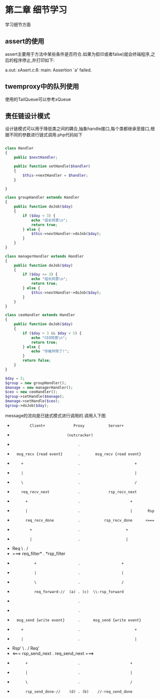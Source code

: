 # 第二章 细节学习

学习细节方面

## assert的使用

assert主要用于方法中某些条件是否符合.如果为假(0或者false)就会终端程序,之后的程序停止,并打印如下:

a.out: xAsert.c:8: main: Assertion `a' failed.

## twemproxy中的队列使用

使用的TailQueue可以参考xQueue

## 责任链设计模式

设计链模式可以用于降低类之间的耦合,抽象handle接口,每个类都继承至接口,根据不同的参数进行链式调用.php代码如下

``` php

class Handler
{
    public $nextHandler;

    public function setHandle($handler)
    {
        $this->nextHandler = $handler;
    }

}

class groupHandler extends Handler
{
    public function doJob($day)
    {
        if ($day < 3) {
            echo "组长同意\n";
            return true;
        } else {
            $this->nextHandler->doJob($day);
        }
    }
}

class managerHandler extends Handler
{
    public function doJob($day)
    {
        if ($day <= 3) {
            echo "组长同意\n";
            return true;
        } else {
            $this->nextHandler->doJob($day);
        }
    }
}

class ceoHandler extends Handler
{
    public function doJob($day)
    {
        if ($day > 3 && $day < 5) {
            echo "CEO同意\n";
            return true;
        } else {
            echo "你被开除了!";
        }
        return false;
    }
}

$day = 5;
$group = new groupHandler();
$manage = new managerHandler();
$ceo = new ceoHandler();
$group->setHandle($manage);
$manage->setHandle($ceo);
$group->doJob($day);

```

message的流向是已链式模式进行调用的.调用入下图

*             Client+             Proxy           Server+
*                              (nutcracker)
*                                   .
*       msg_recv {read event}       .       msg_recv {read event}
*         +                         .                         +
*         |                         .                         |
*         \                         .                         /
*         req_recv_next             .             rsp_recv_next
*           +                       .                       +
*           |                       .                       |       Rsp
*           req_recv_done           .           rsp_recv_done      <===
*             +                     .                     +
*             |                     .                     |
*    Req      \                     .                     /
*    ===>     req_filter*           .           *rsp_filter
*               +                   .                   +
*               |                   .                   |
*               \                   .                   /
*               req_forward-//  (a) . (c)  \\-rsp_forward
*                                   .
*                                   .
*       msg_send {write event}      .      msg_send {write event}
*         +                         .                         +
*         |                         .                         |
*    Rsp' \                         .                         /     Req'
*   <===  rsp_send_next             .             req_send_next     ===>
*           +                       .                       +
*           |                       .                       |
*           \                       .                       /
*           rsp_send_done-//    (d) . (b)    //-req_send_done